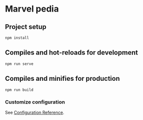 # Marvel pedia

## Project setup
```
npm install
```

## Compiles and hot-reloads for development
```
npm run serve
```

## Compiles and minifies for production
```
npm run build
```

### Customize configuration
See [Configuration Reference](https://cli.vuejs.org/config/).
